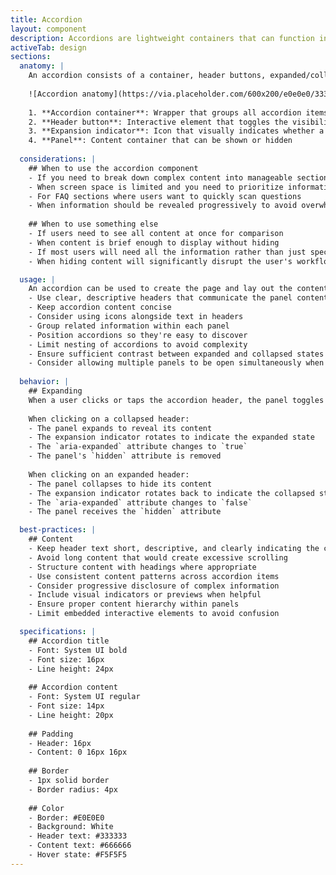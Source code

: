 ```yaml
---
title: Accordion
layout: component
description: Accordions are lightweight containers that can function independently or be integrated into a single-page section, interacting with the expansion controls and other adjacent content.
activeTab: design
sections:
  anatomy: |
    An accordion consists of a container, header buttons, expanded/collapsed indicators, and collapsible panels. The header controls the visibility of its associated panel.
    
    ![Accordion anatomy](https://via.placeholder.com/600x200/e0e0e0/333333?text=Accordion+Anatomy+Diagram)
    
    1. **Accordion container**: Wrapper that groups all accordion items
    2. **Header button**: Interactive element that toggles the visibility of its panel
    3. **Expansion indicator**: Icon that visually indicates whether a panel is expanded or collapsed
    4. **Panel**: Content container that can be shown or hidden
    
  considerations: |
    ## When to use the accordion component
    - If you need to break down complex content into manageable sections
    - When screen space is limited and you need to prioritize information
    - For FAQ sections where users want to quickly scan questions
    - When information should be revealed progressively to avoid overwhelming users
    
    ## When to use something else
    - If users need to see all content at once for comparison
    - When content is brief enough to display without hiding
    - If most users will need all the information rather than just specific sections
    - When hiding content will significantly disrupt the user's workflow

  usage: |
    An accordion can be used to create the page and lay out the content in a way that follows good accessibility and helps the users:
    - Use clear, descriptive headers that communicate the panel content
    - Keep accordion content concise
    - Consider using icons alongside text in headers
    - Group related information within each panel
    - Position accordions so they're easy to discover
    - Limit nesting of accordions to avoid complexity
    - Ensure sufficient contrast between expanded and collapsed states
    - Consider allowing multiple panels to be open simultaneously when appropriate
    
  behavior: |
    ## Expanding
    When a user clicks or taps the accordion header, the panel toggles between expanded and collapsed states. All other components in the accordion remain in their current state.
    
    When clicking on a collapsed header:
    - The panel expands to reveal its content
    - The expansion indicator rotates to indicate the expanded state
    - The `aria-expanded` attribute changes to `true`
    - The panel's `hidden` attribute is removed
    
    When clicking on an expanded header:
    - The panel collapses to hide its content
    - The expansion indicator rotates back to indicate the collapsed state
    - The `aria-expanded` attribute changes to `false`
    - The panel receives the `hidden` attribute

  best-practices: |
    ## Content
    - Keep header text short, descriptive, and clearly indicating the content
    - Avoid long content that would create excessive scrolling
    - Structure content with headings where appropriate
    - Use consistent content patterns across accordion items
    - Consider progressive disclosure of complex information
    - Include visual indicators or previews when helpful
    - Ensure proper content hierarchy within panels
    - Limit embedded interactive elements to avoid confusion

  specifications: |
    ## Accordion title
    - Font: System UI bold
    - Font size: 16px
    - Line height: 24px
    
    ## Accordion content
    - Font: System UI regular
    - Font size: 14px
    - Line height: 20px
    
    ## Padding
    - Header: 16px
    - Content: 0 16px 16px
    
    ## Border
    - 1px solid border
    - Border radius: 4px
    
    ## Color
    - Border: #E0E0E0
    - Background: White
    - Header text: #333333
    - Content text: #666666
    - Hover state: #F5F5F5
---
```

